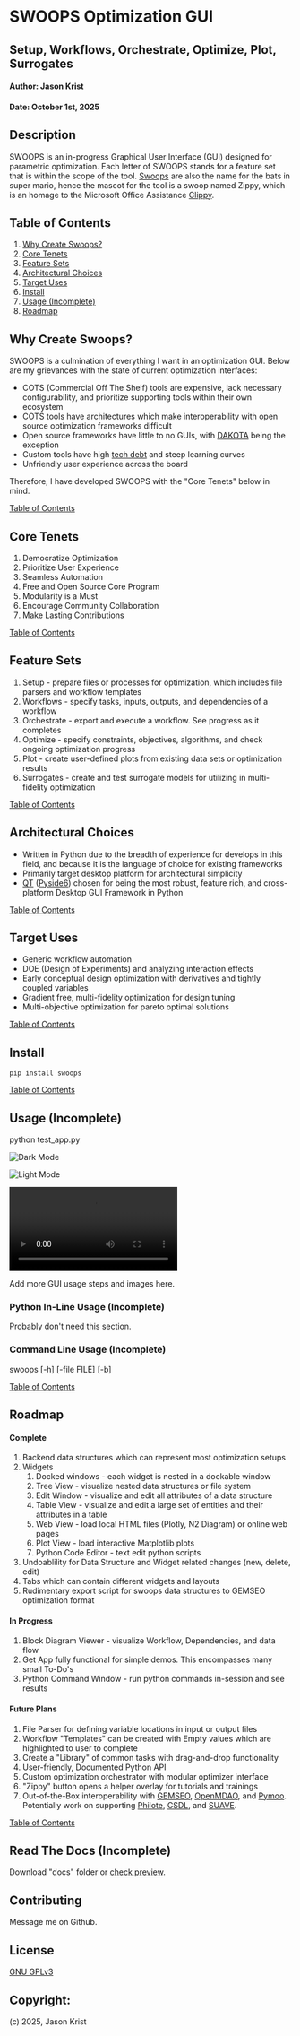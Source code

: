 
# SWOOPS Optimization GUI

## Setup, Workflows, Orchestrate, Optimize, Plot, Surrogates

#### Author: Jason Krist

#### Date: October 1st, 2025

## Description

SWOOPS is an in-progress Graphical User Interface (GUI) designed for parametric optimization. Each letter of SWOOPS stands for a feature set that is within the scope of the tool. [Swoops](https://www.mariowiki.com/Swoop) are also the name for the bats in super mario, hence the mascot for the tool is a swoop named Zippy, which is an homage to the Microsoft Office Assistance [Clippy](https://en.wikipedia.org/wiki/Office_Assistant).

## Table of Contents
1. [Why Create Swoops?](#Why-Create-Swoops?)
1. [Core Tenets](#core-tenets)
1. [Feature Sets](#feature-sets)
1. [Architectural Choices](#architectural-choices)
1. [Target Uses](#target-uses)
1. [Install](#install)
1. [Usage (Incomplete)](#usage-(incomplete))
1. [Roadmap](#roadmap)

## Why Create Swoops?

SWOOPS is a culmination of everything I want in an optimization GUI. Below are my grievances with the state of current optimization interfaces:

- COTS (Commercial Off The Shelf) tools are expensive, lack necessary configurability, and prioritize supporting tools within their own ecosystem
- COTS tools have architectures which make interoperability with open source optimization frameworks difficult
- Open source frameworks have little to no GUIs, with [DAKOTA](https://github.com/snl-dakota) being the exception
- Custom tools have high [tech debt](https://en.wikipedia.org/wiki/Technical_debt) and steep learning curves
- Unfriendly user experience across the board

Therefore, I have developed SWOOPS with the "Core Tenets" below in mind.

[Table of Contents](#table-of-contents)

## Core Tenets

1. Democratize Optimization
1. Prioritize User Experience
1. Seamless Automation
1. Free and Open Source Core Program
1. Modularity is a Must
1. Encourage Community Collaboration
1. Make Lasting Contributions

[Table of Contents](#table-of-contents)

## Feature Sets

1. Setup - prepare files or processes for optimization, which includes file parsers and workflow templates
1. Workflows - specify tasks, inputs, outputs, and dependencies of a workflow
1. Orchestrate - export and execute a workflow. See progress as it completes
1. Optimize - specify constraints, objectives, algorithms, and check ongoing optimization progress
1. Plot - create user-defined plots from existing data sets or optimization results
1. Surrogates - create and test surrogate models for utilizing in multi-fidelity optimization

[Table of Contents](#table-of-contents)

## Architectural Choices

- Written in Python due to the breadth of experience for develops in this field, and because it is the language of choice for existing frameworks
- Primarily target desktop platform for architectural simplicity
- [QT](https://www.qt.io/) ([Pyside6](https://doc.qt.io/qtforpython-6/)) chosen for being the most robust, feature rich, and cross-platform Desktop GUI Framework in Python

[Table of Contents](#table-of-contents)

## Target Uses

- Generic workflow automation
- DOE (Design of Experiments) and analyzing interaction effects
- Early conceptual design optimization with derivatives and tightly coupled variables
- Gradient free, multi-fidelity optimization for design tuning
- Multi-objective optimization for pareto optimal solutions

[Table of Contents](#table-of-contents)

## Install

```
pip install swoops
```

[Table of Contents](#table-of-contents)

## Usage (Incomplete)

python test_app.py

![Dark Mode](https://raw.githubusercontent.com/jkrist2696/swoops/refs/heads/master/images/gui_example.png)

![Light Mode](https://raw.githubusercontent.com/jkrist2696/swoops/refs/heads/master/images/gui_example_light.png)

![Video Test](https://raw.githubusercontent.com/jkrist2696/swoops/refs/heads/master/images/gui_video_v0.mkv)

Add more GUI usage steps and images here.

### Python In-Line Usage (Incomplete)

Probably don't need this section.

### Command Line Usage (Incomplete)

swoops [-h] [-file FILE] [-b] 

[Table of Contents](#table-of-contents)

## Roadmap

#### Complete

1. Backend data structures which can represent most optimization setups
1. Widgets
    1. Docked windows - each widget is nested in a dockable window
    1. Tree View - visualize nested data structures or file system
    1. Edit Window - visualize and edit all attributes of a data structure
    1. Table View - visualize and edit a large set of entities and their attributes in a table
    1. Web View - load local HTML files (Plotly, N2 Diagram) or online web pages
    1. Plot View - load interactive Matplotlib plots
    1. Python Code Editor - text edit python scripts
1. Undoablility for Data Structure and Widget related changes (new, delete, edit)
1. Tabs which can contain different widgets and layouts
1. Rudimentary export script for swoops data structures to GEMSEO optimization format

#### In Progress

1. Block Diagram Viewer - visualize Workflow, Dependencies, and data flow
1. Get App fully functional for simple demos. This encompasses many small To-Do's
1. Python Command Window - run python commands in-session and see results

#### Future Plans

1. File Parser for defining variable locations in input or output files
1. Workflow "Templates" can be created with Empty values which are highlighted to user to complete
1. Create a "Library" of common tasks with drag-and-drop functionality
1. User-friendly, Documented Python API
1. Custom optimization orchestrator with modular optimizer interface
1. "Zippy" button opens a helper overlay for tutorials and trainings
1. Out-of-the-Box interoperability with [GEMSEO](https://gemseo.readthedocs.io/en/stable/index.html), [OpenMDAO](https://openmdao.org/newdocs/versions/latest/main.html#), and [Pymoo](https://pymoo.org/). Potentially work on supporting [Philote](https://mdo-standards.github.io/Philote-MDO/intro.html), [CSDL](https://lsdolab.github.io/csdl/), and [SUAVE](https://suave.stanford.edu/).

[Table of Contents](#table-of-contents)

## Read The Docs (Incomplete)

Download "docs" folder or [check preview](https://www.google.com).

## Contributing

Message me on Github.

## License

[GNU GPLv3](https://choosealicense.com/licenses/gpl-3.0/)

## Copyright:

(c) 2025, Jason Krist
